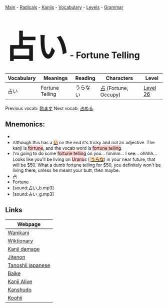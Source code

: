 <style> bigfont {font-size: 100px}</style>
[Main](../README.md) -
[Radicals](../radicals.md) -
[Kanjis](../kanjis.md) -
[Vocabulary](../vocabulary.md) -
[Levels](../levels.md) -
[Grammar](../grammar.md)
# <bigfont> 占い</bigfont> - Fortune Telling 

| Vocabulary | Meanings | Reading | Characters | Level |
| --- | --- | --- | --- | --- |
| 占い | Fortune Telling | うらない |  [占](../kanjis/占.md) (Fortune, Occupy) | [Level 26](../levels/wk_level26.md) |

Previous vocab: [励ます](励ます.md) Next vocab: [占める](占める.md) 

## Mnemonics:

* 
* Although this has a <span style="background-color:#fed8b1"> [い](https://jisho.org/search/い)</span> on the end it's tricky and not an adjective. The kanji is <span style="background-color:#ffcccb"> fortune</span>, and the vocab word is <span style="background-color:#ffcccb"> fortune telling</span>.
* I'm going to do some <span style="background-color:#ffcccb"> fortune telling</span> on you... hmmm... I see... ohhhh... Looks like you'll be living on <span style="background-color:#ffcccb"> Uranu</span>s (<span style="background-color:#fed8b1"> [うらな](https://jisho.org/search/うらな)</span>) in your near future, that will be $50. What a dumb fortune telling for $50, you definitely won't be living there, unless he meant your butt, then maybe.
* 占
* Fortune
* [sound:占い_b.mp3]
* [sound:占い_g.mp3]


## Links 

| Webpage |
| --- |
| [Wanikani          ](https://www.wanikani.com/kanji/占い) |
| [Wiktionary        ](https://en.wiktionary.org/wiki/占い) |
| [Kanji damage      ](http://www.kanjidamage.com/kanji/search?utf8=✓&q=占い) |
| [Jitenon           ](https://jitenon.com/kanji/占い) |
| [Tanoshii japanese ](https://www.tanoshiijapanese.com/dictionary/kanji.cfm?k=占い) |
| [Baike             ](https://baike.baidu.com/item/占い) |
| [Kanji Alive       ](https://app.kanjialive.com/占い) |
| [Kanshudo          ](https://www.kanshudo.com/searchmn?q=占い) |
| [Koohii            ](https://kanji.koohii.com/study/kanji/占い) |
